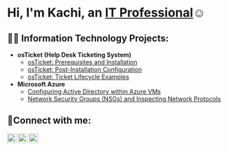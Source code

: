 <h1>Hi, I'm Kachi, an <a href="https://linkedin.com/in/kachi-ogbodo">IT Professional</a>☺</h1>

<h2>👨‍💻 Information Technology Projects:</h2>

- <b>osTicket (Help Desk Ticketing System)</b>
  - [osTicket: Prerequisites and Installation](https://github.com/kachiogbodo/osticket-prereqs)
  - [osTicket: Post-Installation Configuration](https://github.com/kachiogbodo/post-install-config)
  - [osTicket: Ticket Lifecycle Examples](https://github.com/kachiogbodo/ticket-lifecycle)
- <b>Microsoft Azure</b>
  - [Configuring Active Directory within Azure VMs](https://github.com/kachiogbodo/configure-ad)
  - [Network Security Groups (NSGs) and Inspecting Network Protocols](https://github.com/kachiogbodo/azure-network-protocols)

<h2>🤳Connect with me:</h2>

[<img align="left" alt="linkedin.com/in/kachi-ogbodo" width="22px" src="https://cdn.jsdelivr.net/npm/simple-icons@v3/icons/linkedin.svg" />][linkedin]
[<img align="left" alt="medium.com/@kachie.ogbodo" width="22px" src="https://cdn.jsdelivr.net/npm/simple-icons@v3/icons/medium.svg" />][medium]
[<img align="left" alt="gitlab.com/Gypsiie/kachi-viti" width="22px" src="https://cdn.jsdelivr.net/npm/simple-icons@v3/icons/gitlab.svg" />][gitlab]

[medium]: https://medium.com/@kachie.ogbodo
[linkedin]: https://linkedin.com/in/kachi-ogbodo
[gitlab]: https://gitlab.com/Gypsiie/kachi-viti

